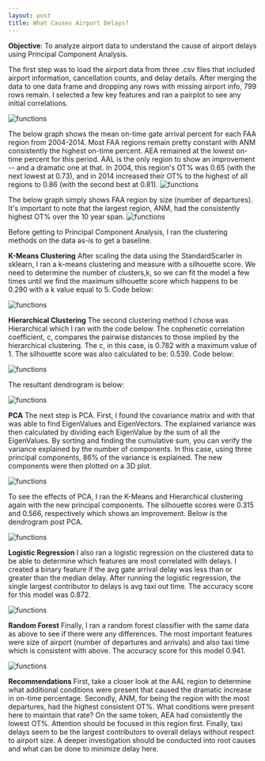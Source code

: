 ```yaml
---
layout: post
title: What Causes Airport Delays?
---
```


**Objective**: To analyze airport data to understand the cause of airport delays using Principal Component Analysis.

The first step was to load the airport data from three .csv files that included airport information, cancellation counts, and delay details.
After merging the data to one data frame and dropping any rows with missing airport info, 799 rows remain. I selected a few key features and
ran a pairplot to see any initial correlations.


![functions](/images/airport/pairplot.png)


The below graph shows the mean on-time gate arrival percent for each FAA region from 2004-2014. Most FAA regions remain pretty constant with ANM
consistently the highest on-time percent. AEA remained at the lowest on-time percent for this period. AAL is the only region to show an
improvement -- and a dramatic one at that. In 2004, this region's OT% was 0.65 (with the next lowest at 0.73), and in 2014 increased their OT%
to the highest of all regions to 0.86 (with the second best at 0.81).
![functions](/images/airport/graph1.png)


The below graph simply shows FAA region by size (number of departures). It's important to note that the largest region, ANM, had the consistently
highest OT% over the 10 year span.
![functions](/images/airport/graph2.png)


Before getting to Principal Component Analysis, I ran the clustering methods on the data as-is to get a baseline.

**K-Means Clustering**
After scaling the data using the StandardScarler in sklearn, I ran a k-means clustering and measure with a silhouette score. We need
to determine the number of clusters,k, so we can fit the model a few times until we find the maximum silhouette score which happens to be 0.290
with a k value equal to 5. Code below:

![functions](/images/airport/kmeans1.png)

**Hierarchical Clustering**
The second clustering method I chose was Hierarchical which I ran with the code below. The cophenetic correlation coefficient, c, compares the pairwise
distances to those implied by the hierarchical clustering. The c, in this case, is 0.782 with a maximum value of 1. The silhouette score was also calculated to
be: 0.539. Code below:

![functions](/images/airport/hier.png)

The resultant dendrogram is below:

![functions](/images/airport/dendrogram1.png)

**PCA**
The next step is PCA. First, I found the covariance matrix and with that was able to find EigenValues and EigenVectors. The explained variance
was then calculated by dividing each EigenValue by the sum of all the EigenValues. By sorting and finding the cumulative sum, you can verify the 
variance explained by the number of components. In this case, using three principal components, 86% of the variance is explained. The new components
were then plotted on a 3D plot.

![functions](/images/airport/3d.png)

To see the effects of PCA, I ran the K-Means and Hierarchical clustering again with the new principal components.
The silhouette scores were 0.315 and 0.566, respectively which shows an improvement. Below is the dendrogram post PCA.

![functions](/images/airport/dendrogram2.png)

**Logistic Regression**
I also ran a logistic regression on the clustered data to be able to determine which features are most correlated with delays. I created a binary feature if the avg gate arrival delay was
less than or greater than the median delay. After running the logistic regression, the single largest contributor to delays is avg taxi out time.
The accuracy score for this model was 0.872.

![functions](/images/airport/logfeatures.png)

**Random Forest**
Finally, I ran a random forest classifier with the same data as above to see if there were any differences. The most important features were size of airport
(number of departures and arrivals) and also taxi time which is consistent with above. The accuracy score for this model 0.941.

![functions](/images/airport/forestfeatures.png)

**Recommendations**
First, take a closer look at the AAL region to determine what additional conditions were present that caused the dramatic increase in on-time percentage.
Secondly, ANM, for being the region with the most departures, had the highest consistent OT%. What conditions were present here to maintain that rate? On the same token, AEA had consistently
the lowest OT%. Attention should be focused in this region first. Finally, taxi delays seem to be the largest contributors to overall delays without respect to airport size. A deeper investigation should be conducted into root causes and what can be done to minimize delay here.
